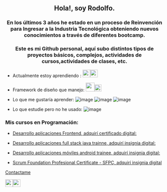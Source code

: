 <h2 align="center">Hola!, soy Rodolfo.</h1>
<h3 align="center">En los últimos 3 años he estado en un proceso de Reinvención para Ingresar a la Industria Tecnológica obteniendo nuevos conocimientos a través de diferentes bootcamp.</h3>

<h3 align="center">Este es mi Github personal,  aquí subo distintos tipos de proyectos básicos, complejos, actividades de cursos,actividades de clases, etc.</h3>

 
* Actualmente estoy aprendiendo : <img src="https://user-images.githubusercontent.com/73254069/235308806-c52a097d-6fd6-4e95-97a0-89ef4099d8c0.png" height="24"/><img src="https://user-images.githubusercontent.com/73254069/235308927-dfd6d931-81fc-4105-9003-dd9b297c796d.png" height="24"/>

* Framework de diseño que manejo: <img src="https://user-images.githubusercontent.com/73254069/235309121-e90429b8-347e-413f-b763-c081c6de4839.png" height="28"/><img src="https://user-images.githubusercontent.com/73254069/235309721-65914971-254e-477b-9d23-ea9a658315e8.png" height="22"/>

* Lo que me gustaría aprender: ![image](https://user-images.githubusercontent.com/73254069/235309366-e0ad8613-c822-4943-aba9-6e1c75672712.png) ![image](https://user-images.githubusercontent.com/73254069/235309396-9eefdaa1-8007-40e4-bf2b-ac6a8f9bdaaf.png) ![image](https://user-images.githubusercontent.com/73254069/235309404-a1e290a4-7b72-4457-8eea-2567d56904cb.png)




* Lo que estudie pero no he usado: ![image](https://user-images.githubusercontent.com/73254069/235308855-cd3a9477-7b5c-4838-9f96-9fc1026939d7.png)



<h3 align="left">Mis cursos en Programación:</h3>

* [Desarrollo aplicaciones Frontend, adquirí certificado digital:](https://app.aluracursos.com/user/rodolfo-parada-gonzalez/fullCertificate/d1a4bbad6c89a116980158d484a632bc) 


* [Desarrollo aplicaciones full stack java trainne, adquirí insignia digital:](https://www.credly.com/earner/earned/badge/d2717f5a-f03e-482f-8108-4eb17e53410f) 

* [Desarrollo aplicaciones móviles android trainee, adquirí insignia digital:](https://www.credly.com/badges/31658f83-217f-4702-8dff-c93e7265956c )  
  
* [Scrum Foundation Profesional Certificate - SFPC, adquirí insignia digital](https://www.credly.com/earner/earned/badge/42d19e8d-cb4d-4a34-9fbb-b793fbeeebb7) 
  
 [Contactame](https://www.linkedin.com/in/rodolfoparada/)
  
  
  <img src="https://user-images.githubusercontent.com/73254069/235309121-e90429b8-347e-413f-b763-c081c6de4839.png" height="24"/><img src="https://user-images.githubusercontent.com/73254069/235309721-65914971-254e-477b-9d23-ea9a658315e8.png" height="24"/>
  
  


 
 


  
  


  
  

